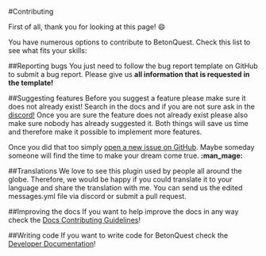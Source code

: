 #Contributing

First of all, thank you for looking at this page! :smile:

You have numerous options to contribute to BetonQuest. 
Check this list to see what fits your skills:

##Reporting bugs
You just need to follow the bug report template on GitHub to submit a bug report. Please give us __**all information that is requested in the template!**__

##Suggesting features
Before you suggest a feature please make sure it does not already exist! Search in the docs and if you are not sure ask in the <a href="https://discord.com/invite/rK6mfHq" target="_blank">discord!</a> 
Once you are sure the feature does not already exist please also make sure nobody has already suggested it. Both things will save us time and therefore make it possible
to implement more features.

Once you did that too simply <a href="https://github.com/BetonQuest/BetonQuest/issues/new?template=feature_request_template.md" target="_blank">
open a new issue on GitHub</a>. Maybe someday someone will find the time to make your dream come true. **:man_mage:**

##Translations
We love to see this plugin used by people all around the globe.
Therefore, we would be happy if you could translate it to your language and share the translation with me. 
You can send us the edited messages.yml file via discord or submit a pull request.

##Improving the docs
If you want to help improve the docs in any way check the [Docs Contributing Guidelines](Docs/Guidelines.md)!

##Writing code
If you want to write code for BetonQuest check the [Developer Documentation](../Developer-Documentation/Info-for-developers.md)!
